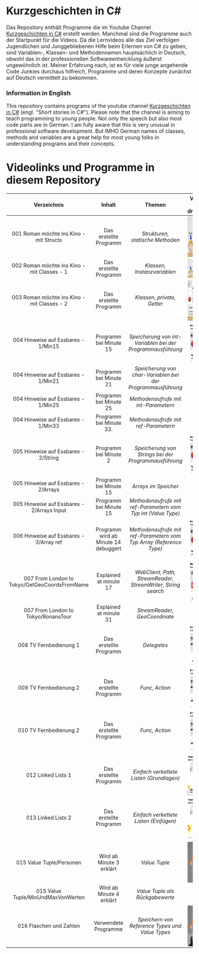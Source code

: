 # Kurzgeschichten in C#

Das Repository enthält Programme die im Youtube Channel [Kurzgeschichten in C#](https://www.youtube.com/channel/UCMcHR9DBcGsbDtoZyZIFqoA) erstellt werden. Manchmal sind die Programme auch der Startpunkt für die Videos. Da die Lernvideos alle das Ziel verfolgen Jugendlichen und Junggebliebenen Hilfe beim Erlernen von C# zu geben, sind Variablen-, Klassen- und Methodennamen hauptsächlich in Deutsch, obwohl das in der professionellen Softwareentwicklung äußerst ungewöhnlich ist. Meiner Erfahrung nach, ist es für viele junge angehende Code Junkies durchaus hilfreich, Programme und deren Konzepte zunächst auf Deutsch vermittelt zu bekommen.

### Information in English
This repository contains programs of the youtube channel [Kurzgeschichten in C#](https://www.youtube.com/channel/UCMcHR9DBcGsbDtoZyZIFqoA) (engl. "Short stories in C#").
Please note that the channel is aiming to teach programming to young people. Not only the speech but also most code parts are in German. I am fully aware that this is very unusual in professional software development. But IMHO German names of classes, methods and variables are a great help for most young folks in understanding programs and their concepts.

# Videolinks und Programme in diesem Repository

|Verzeichnis|Inhalt|Themen|Video (aufs Bild draufklicken)|
|:---:|:---:|:---:|:---:|
|001 Roman möchte ins Kino - mit Structs|Das erstellte Programm|*Strukturen,<br>statische Methoden*|<a href="http://www.youtube.com/watch?v=dDfRkwtjucs"><img src="images/001.png" align="left" height="110" width="200" ></a>|
|002 Roman möchte ins Kino - mit Classes - 1|Das erstellte Programm|*Klassen, Instanzvariablen*|<a href="https://www.youtube.com/watch?v=wPVpxVcoXFw"><img src="images/002.png" align="left" style="width: 200px; height: auto; "></a>|
|003 Roman möchte ins Kino - mit Classes - 2|Das erstellte Programm|*Klassen, private, Getter*|<a href="https://www.youtube.com/watch?v=xoDQDq2V7W0"><img src="images/003.png" align="left" height="110" width="200" ></a>|
|004 Hinweise auf Essbares - 1/Min15|Programm bei Minute 15|*Speicherung von int-Variablen bei der Programmausführung*|<a href="https://www.youtube.com/watch?v=FN5EWXP4QMU"><img src="images/004.png" align="left" height="110" width="200" ></a>|
|004 Hinweise auf Essbares - 1/Min21|Programm bei Minute 21|*Speicherung von char-Variablen bei der Programmausführung*||
|004 Hinweise auf Essbares - 1/Min25|Programm bei Minute 25|*Methodenaufrufe mit int-Parametern*||
|004 Hinweise auf Essbares - 1/Min33|Programm bei Minute 33.|*Methodenaufrufe mit ref-Parametern*||
|005 Hinweise auf Essbares - 2/String|Programm bei Minute 2|*Speicherung von Strings bei der Programmausführung*|<a href="https://www.youtube.com/watch?v=FcNvD2-jyCg"><img src="images/005.png" align="left" height="110" width="200" ></a>|
|005 Hinweise auf Essbares - 2/Arrays|Programm bei Minute 15|*Arrays im Speicher*||
|005 Hinweise auf Essbares - 2/Arrays Input|Programm bei Minute 15|*Methodenaufrufe mit ref-Parametern vom Typ int (Value Type)*||
|006 Hinweise auf Essbares - 3/Array ref|Programm wird ab Minute 14 debuggert|*Methodenaufrufe mit ref-Parametern vom Typ Array (Reference Type)*|<a href="https://www.youtube.com/watch?v=2ud9My5RNGk"><img src="images/006.png" align="left" height="110" width="200" ></a>|
|007 From London to Tokyo/GetGeoCoordsFromName|Explained at minute 17|*WebClient, Path, StreamReader, StreamWriter, String search*|<a href="https://www.youtube.com/watch?v=LHZViXEuiAo"><img src="images/007.png" align="left" height="110" width="200" ></a>|
|007 From London to Tokyo/RonansTour|Explained at minute 31|*StreamReader, GeoCoordinate*||
|008 TV Fernbedienung 1|Das erstellte Programm|*Delegates*|<a href="https://www.youtube.com/watch?v=flq6xUlshQ0"><img src="images/008.png" align="left" height="110" width="200" ></a>|
|009 TV Fernbedienung 2|Das erstellte Programm|*Func, Action*|<a href="https://www.youtube.com/watch?v=LxtDybZaLI4"><img src="images/009.png" align="left" height="110" width="200" ></a>|
|010 TV Fernbedienung 2|Das erstellte Programm|*Func, Action*|<a href="https://www.youtube.com/watch?v=LxtDybZaLI4"><img src="images/009.png" align="left" height="110" width="200" ></a>|
|||||
012 Linked Lists 1|Das erstellte Programm|*Einfach verkettete Listen (Grundlagen)*|<a href="https://www.youtube.com/watch?v=11i9zt0vuTw"><img src="images/012.png" align="left" height="110" width="200" ></a>|
013 Linked Lists 2|Das erstellte Programm|*Einfach verkettete Listen (Einfügen)*|<a href="https://www.youtube.com/watch?v=9UkC1F1Tb3g"><img src="images/013.png" align="left" height="110" width="200" ></a>|
|||||
|015 Value Tuple/Personen|Wird ab Minute 3 erklärt|*Value Tuple*|<a href="https://www.youtube.com/watch?v=GL563msVGHI"><img src="images/015.png" align="left" height="110" width="200" ></a>|
|015 Value Tuple/MinUndMaxVonWerten|Wird ab Minute 4 erklärt|*Value Tuple als Rückgabewerte*||
|016 Flaschen und Zahlen|Verwendete Programme|*Speichern von Reference Types und Value Types*|<a href="https://www.youtube.com/watch?v=zif4GXnDGiw"><img src="images/016.png" align="left" height="110" width="200" ></a>|